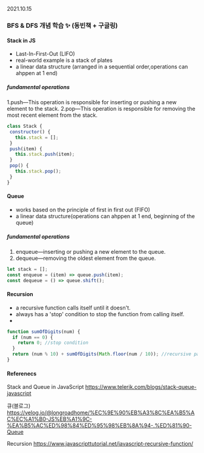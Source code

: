 2021.10.15 
### BFS & DFS 개념 학습 ✨ (동빈책 + 구글링)

#### Stack in JS
- Last-In-First-Out (LIFO)
- real-world example is a stack of plates
- a linear data structure (arranged in a sequential order,operations can ahppen at 1 end)

##### fundamental operations
1.push—This operation is responsible for inserting or pushing a new element to the stack.
2.pop—This operation is responsible for removing the most recent element from the stack.


```js
class Stack {
 constructor() {
   this.stack = [];
 }
 push(item) {
   this.stack.push(item);
 }
 pop() {
   this.stack.pop();
 }
}
```

#### Queue
- works based on the principle of first in first out (FIFO)
- a linear data structure(operations can ahppen at 1 end, beginning of the queue)

##### fundamental operations
1. enqueue—inserting or pushing a new element to the queue.
2. dequeue—removing the oldest element from the queue.

```js
let stack = [];
const enqueue = (item) => queue.push(item);
const dequeue = () => queue.shift();
```

#### Recursion
- a recursive function calls itself until it doesn't.
- always has a 'stop' condition to stop the function from calling itself.
- 
```js
function sumOfDigits(num) {
  if (num == 0) {
    return 0; //stop condition
  }
  return (num % 10) + sumOfDigits(Math.floor(num / 10)); //recursive part
}
```


#### Referenecs

Stack and Queue in JavaScript 
https://www.telerik.com/blogs/stack-queue-javascript

큐(블로그)
https://velog.io/@longroadhome/%EC%9E%90%EB%A3%8C%EA%B5%AC%EC%A1%B0-JS%EB%A1%9C-%EA%B5%AC%ED%98%84%ED%95%98%EB%8A%94-.%ED%81%90-Queue

Recursion
https://www.javascripttutorial.net/javascript-recursive-function/
